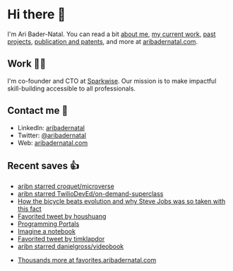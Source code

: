 # Hi there  👋

I'm Ari Bader-Natal. You can read a bit [about me](https://aribadernatal.com), [my current work](https://aribadernatal.com/projects/Sparkwise/), [past projects](https://aribadernatal.com/projects/), [publication and patents](https://aribadernatal.com/publications), and more at [aribadernatal.com](https://aribadernatal.com).

## Work  👨‍💻

I'm co-founder and CTO at [Sparkwise](https://sparkwise.co). Our mission is to make impactful skill-building accessible to all professionals.

## Contact me  💬 

- LinkedIn: [aribadernatal](https://linkedin.com/in/aribadernatal)
- Twitter: [@aribadernatal](https://twitter.com/aribadernatal)
- Web: [aribadernatal.com](https://aribadernatal.com)

## Recent saves  👍

<!--START_SECTION:feed-->
* [aribn starred croquet&#x2F;microverse](https:&#x2F;&#x2F;favorites.aribadernatal.com&#x2F;github-favorites&#x2F;2022&#x2F;11&#x2F;aribn-starred-croquet-microverse&#x2F;)
* [aribn starred TwilioDevEd&#x2F;on-demand-superclass](https:&#x2F;&#x2F;favorites.aribadernatal.com&#x2F;github-favorites&#x2F;2022&#x2F;11&#x2F;aribn-starred-twiliodeved-on-demand-superclass&#x2F;)
* [How the bicycle beats evolution and why Steve Jobs was so taken with this fact](https:&#x2F;&#x2F;favorites.aribadernatal.com&#x2F;pocket-favorites&#x2F;2022&#x2F;10&#x2F;how-the-bicycle-beats-evolution-and-why-steve-jobs-was-so-taken-with-this-fact&#x2F;)
* [Favorited tweet by houshuang](https:&#x2F;&#x2F;favorites.aribadernatal.com&#x2F;twitter-favorites&#x2F;2022&#x2F;10&#x2F;favorited-tweet-by-houshuang-10&#x2F;)
* [Programming Portals](https:&#x2F;&#x2F;favorites.aribadernatal.com&#x2F;pocket-favorites&#x2F;2022&#x2F;10&#x2F;programming-portals&#x2F;)
* [Imagine a notebook](https:&#x2F;&#x2F;favorites.aribadernatal.com&#x2F;pocket-favorites&#x2F;2022&#x2F;10&#x2F;imagine-a-notebook&#x2F;)
* [Favorited tweet by timklapdor](https:&#x2F;&#x2F;favorites.aribadernatal.com&#x2F;twitter-favorites&#x2F;2022&#x2F;10&#x2F;favorited-tweet-by-timklapdor-4&#x2F;)
* [aribn starred danielgross&#x2F;videobook](https:&#x2F;&#x2F;favorites.aribadernatal.com&#x2F;github-favorites&#x2F;2022&#x2F;10&#x2F;aribn-starred-danielgross-videobook&#x2F;)
<!--END_SECTION:feed-->
* [Thousands more at favorites.aribadernatal.com](https://favorites.aribadernatal.com)
